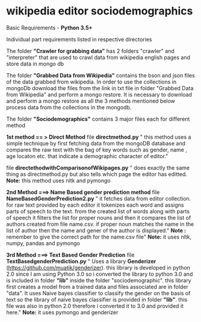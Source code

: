 # wikipedia editor sociodemographics

Basic Requirements - **Python 3.5+**

Individual part requirements listed in respective directories

The folder **"Crawler for grabbing data"** has 2 folders "crawler" and "interpreter" that are used to crawl data from wikipedia english pages and store data in mongo db

The folder **"Grabbed Data from Wikipedia"** contains the bson and json files of the data grabbed from wikipedia.
In order to use the collections in mongoDb download the files from the link in txt file in folder "Grabbed Data from Wikipedia"
and perform a mongo restore.
It is necessary to download and perform a mongo restore as all the 3 methods mentioned below process data from the collections in the mongodb.

The folder **"Sociodemographics"** contains 3 major files each for different method

**1st method == > Direct Method**
file **directmethod.py**
  " this method uses a simple technique by first fetching data from the mongoDB database and compares the raw text with the bag of key         words such as gender, name , age locaton etc. that indicate a demographic character of editor."

file **directethodwithComparisonofWikipages.py**
  " does exactly the same thing as directmethod.py but also tells which page the editor has editted.
 **Note:** this method uses nltk and pymongo


**2nd Method ===> Name Based gender prediction method**
  file **NameBasedGenderPrediction2.py**
  " it fetches data from editor collection. for raw text provided by each editor it tokenizes each word and assigns parts of speech to the text. from the created list of words along with parts of speech it filters the list for proper nouns and then it compares the list of authors created from file name.csv. if proper noun matches the name in the list of author then the name and gener of the author is  displayed."
  **Note :** remember to give the correct path for the name.csv file"
  **Note:** it uses nltk, numpy, pandas and pymongo
  

**3rd Method ===> Text Based Gender Prediction**
  file **TextBasedgenderPrediction.py**
  " Uses a library **Genderizer** (https://github.com/muatik/genderizer). this library is developed in python 2.0 since I am using Python 3.0 so i converted the library to python 3.0 and is included in folder **"lib"** inside the folder "sociodemographic". this library first creates a model from a trained data and files associated are in folder "data". It uses Naive bayes classifier to classify the gender on the basis of text so the library of naive bayes classifier is provided in folder **"lib"**. this file was also in python 2.0 therefore i converted it to 3.0 and provided it here."
**Note:** it uses pymongo and genderizer
